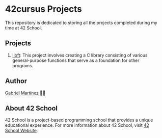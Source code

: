 # 42cursus Projects

This repository is dedicated to storing all the projects completed during my time at 42 School.

## Projects

1. [libft](/libft): This project involves creating a C library consisting of various general-purpose functions that serve as a foundation for other programs.

## Author

[Gabriel Martínez 👨‍💻](https://gabrielmr.com/)

## About 42 School

42 School is a project-based programming school that provides a unique educational experience. For more information about 42 School, visit [42 School Website](https://www.42.fr/).
